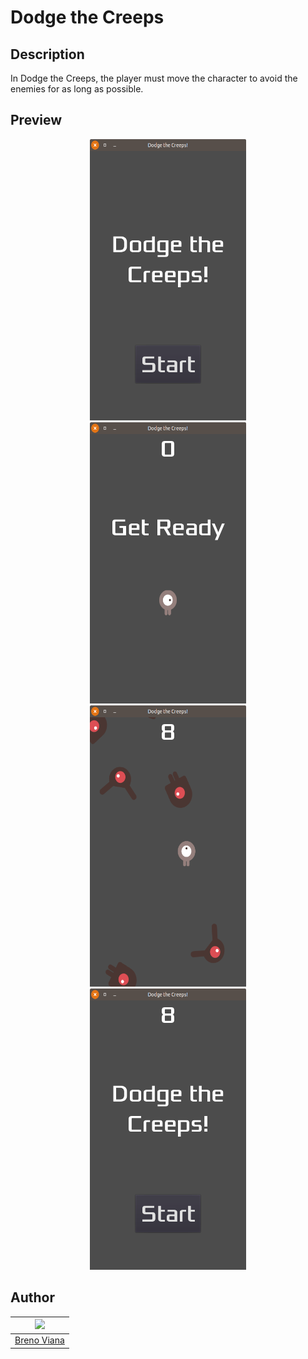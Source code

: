 # Dodge the Creeps

## Description

In Dodge the Creeps, the player must move the character to avoid the enemies for as long as possible.

## Preview

<div style="margin: 0 auto; max-width: 250px;">
	<p align="center">
		<img height="450px" src ="img/img1.png"/>
		<img height="450px" src ="img/img2.png"/>
		<img height="450px" src ="img/img3.png"/>
		<img height="450px" src ="img/img4.png"/>
	</p>
</div>

## Author

[<img src="https://avatars2.githubusercontent.com/u/17532418?v=3&s=400" width="100"/>](https://github.com/brenov) |
---|
[Breno Viana](https://github.com/brenov) |
